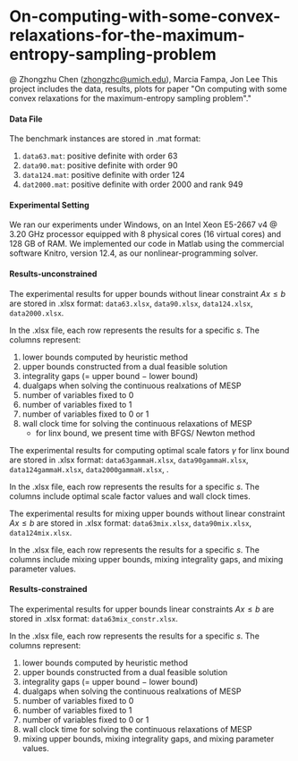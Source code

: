 # On-computing-with-some-convex-relaxations-for-the-maximum-entropy-sampling-problem
@ Zhongzhu Chen (zhongzhc@umich.edu), Marcia Fampa, Jon Lee
This project includes the data, results, plots for paper "On computing with some convex relaxations for the maximum-entropy sampling problem"."

#### Data File ####

The benchmark instances are stored in .mat format:

1. ``data63.mat``: positive definite with order $63$
2. ``data90.mat``: positive definite with order $90$
3. ``data124.mat``: positive definite with order $124$
4. ``dat2000.mat``: positive definite with order $2000$ and rank $949$



#### Experimental Setting ####

We ran our experiments under Windows, on an Intel Xeon E5-2667 v4 @ 3.20 GHz processor equipped with 8 physical cores (16 virtual cores) and 128 GB of RAM. We implemented our code in Matlab using the commercial software Knitro, version 12.4, as our nonlinear-programming solver.

#### Results-unconstrained ####

The experimental results for upper bounds without linear constraint $Ax\le b$ are stored in .xlsx format: ``data63.xlsx``, ``data90.xlsx``, ``data124.xlsx``, ``data2000.xlsx``.

In the .xlsx file, each row represents the results for a specific $s$. The columns represent:

1. lower bounds computed by heuristic method
2. upper bounds constructed from a dual feasible solution
3. integrality gaps ($=$ upper bound $-$ lower bound)
4. dualgaps when solving the continuous realxations of MESP
5. number of variables fixed to $0$ 
6. number of variables fixed to $1$
7. number of variables fixed to $0$ or $1$
8. wall clock time for solving the continuous relaxations of MESP
   * for linx bound, we present time with BFGS/ Newton method



The experimental results for computing optimal scale fators $\gamma$ for linx bound are stored in .xlsx format: ``data63gammaH.xlsx``, ``data90gammaH.xlsx``, ``data124gammaH.xlsx``, ``data2000gammaH.xlsx``, .

In the .xlsx file, each row represents the results for a specific $s$. The columns include optimal scale factor values and wall clock times.



The experimental results for mixing upper bounds without linear constraint $Ax\le b$ are stored in .xlsx format: ``data63mix.xlsx``, ``data90mix.xlsx``, ``data124mix.xlsx``.

In the .xlsx file, each row represents the results for a specific $s$. The columns include mixing upper bounds, mixing integrality gaps, and mixing parameter values.



#### Results-constrained ####

The experimental results for upper bounds linear constraints $Ax\le b$ are stored in .xlsx format: ``data63mix_constr.xlsx``.

In the .xlsx file, each row represents the results for a specific $s$. The columns represent:

1. lower bounds computed by heuristic method
2. upper bounds constructed from a dual feasible solution
3. integrality gaps ($=$ upper bound $-$ lower bound)
4. dualgaps when solving the continuous realxations of MESP
5. number of variables fixed to $0$ 
6. number of variables fixed to $1$
7. number of variables fixed to $0$ or $1$
8. wall clock time for solving the continuous relaxations of MESP
9. mixing upper bounds, mixing integrality gaps, and mixing parameter values.
